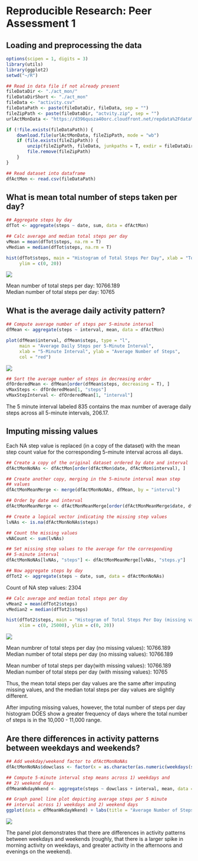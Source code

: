 # Reproducible Research: Peer Assessment 1

## Loading and preprocessing the data


```r
options(scipen = 1, digits = 3)
library(utils)
library(ggplot2)
setwd("~/R")
```


```r
## Read in data file if not already present
fileDataDir <- "./act_mon/"
fileDataDirShort <- "./act_mon"
fileData <- "activity.csv"
fileDataPath <- paste(fileDataDir, fileData, sep = "")
fileZipPath <- paste(fileDataDir, "actvity.zip", sep = "")
urlActMonData <- "https://d396qusza40orc.cloudfront.net/repdata%2Fdata%2Factivity.zip"

if (!file.exists(fileDataPath)) {
    download.file(urlActMonData, fileZipPath, mode = "wb")
    if (file.exists(fileZipPath)) {
        unzip(fileZipPath, fileData, junkpaths = T, exdir = fileDataDirShort)
        file.remove(fileZipPath)
    }
}

## Read dataset into dataframe
dfActMon <- read.csv(fileDataPath)
```

## What is mean total number of steps taken per day?


```r
## Aggregate steps by day
dfTot <- aggregate(steps ~ date, sum, data = dfActMon)

## Calc average and median total steps per day
vMean = mean(dfTot$steps, na.rm = T)
vMedian = median(dfTot$steps, na.rm = T)

hist(dfTot$steps, main = "Histogram of Total Steps Per Day", xlab = "Total Steps", breaks = 25, col = "blue", xlim = c(0, 25000), 
     ylim = c(0, 20))
```

![](PA1_template_files/figure-html/unnamed-chunk-3-1.png) 

Mean number of total steps per day: 10766.189  
Median number of total steps per day: 10765  

## What is the average daily activity pattern?


```r
## Compute average number of steps per 5-minute interval
dfMean <- aggregate(steps ~ interval, mean, data = dfActMon)

plot(dfMean$interval, dfMean$steps, type = "l", 
     main = "Average Daily Steps per 5-Minute Interval",
     xlab = "5-Minute Interval", ylab = "Average Number of Steps",
     col = "red")
```

![](PA1_template_files/figure-html/unnamed-chunk-4-1.png) 

```r
## Sort the average number of steps in decreasing order
dfOrderedMean <- dfMean[order(dfMean$steps, decreasing = T), ]
vMaxSteps <- dfOrderedMean[1, "steps"]
vMaxStepInterval <- dfOrderedMean[1, "interval"]
```

The 5 minute interval labeled 835 contains the max number of average daily steps across all 5-minute intervals, 206.17.  

## Imputing missing values

Each NA step value is replaced (in a copy of the dataset) with the mean step count value for the corresponding 5-minute interval across all days.  


```r
## Create a copy of the original dataset ordered by date and interval
dfActMonNoNAs <- dfActMon[order(dfActMon$date, dfActMon$interval), ] 

## Create another copy, merging in the 5-minute interval mean step
## values
dfActMonMeanMerge <- merge(dfActMonNoNAs, dfMean, by = "interval")

## Order by date and interval
dfActMonMeanMerge <- dfActMonMeanMerge[order(dfActMonMeanMerge$date, dfActMonMeanMerge$interval), ]

## Create a logical vector indicating the missing step values
lvNAs <- is.na(dfActMonNoNAs$steps)

## Count the missing values
vNACount <- sum(lvNAs) 

## Set missing step values to the average for the corresponding
## 5-minute interval
dfActMonNoNAs[lvNAs, "steps"] <- dfActMonMeanMerge[lvNAs, "steps.y"]

## Now aggregate steps by day
dfTot2 <- aggregate(steps ~ date, sum, data = dfActMonNoNAs)
```

Count of NA step values: 2304  


```r
## Calc average and median total steps per day
vMean2 = mean(dfTot2$steps)
vMedian2 = median(dfTot2$steps)

hist(dfTot2$steps, main = "Histogram of Total Steps Per Day (missing vals filled in)", xlab = "Total Steps", breaks = 25, col = "blue",
     xlim = c(0, 25000), ylim = c(0, 20))
```

![](PA1_template_files/figure-html/unnamed-chunk-6-1.png) 

Mean numbrer of total steps per day (no missing values): 10766.189  
Median number of total steps per day (no missing values): 10766.189  

Mean number of total steps per day(with missing values): 10766.189  
Median number of total steps per day (with missing values): 10765

Thus, the mean total steps per day values are the same after imputing missing values, and the median total steps per day values are slightly different.  

After imputing missing values, however, the total number of steps per day histogram DOES show a greater frequency of days where the total number of steps is in the 10,000 - 11,000 range.

## Are there differences in activity patterns between weekdays and weekends?


```r
## Add weekday/weekend factor to dfActMonNoNAs
dfActMonNoNAs$dowclass <- factor(x = as.character(as.numeric(weekdays(strptime(x = dfActMonNoNAs$date, format = "%Y-%m-%d"), abbreviate = FALSE) %in% c("Monday", "Tuesday", "Wednesday", "Thursday", "Friday"))), levels = c("1", "0"),  labels = c("Weekday", "Weekend"), ordered = TRUE)

## Compute 5-minute interval step means across 1) weekdays and 
## 2) weekend days
dfMeanWkdayWkend <- aggregate(steps ~ dowclass + interval, mean, data = dfActMonNoNAs)

## Graph panel line plot depicting average steps per 5 minute
## interval across 1) weekdays and 2) weekend days
ggplot(data = dfMeanWkdayWkend) + labs(title = "Average Number of Steps per 5-Minute Interval", x = "5-Minute Interval Label", y = "Steps") + geom_line(aes(interval, steps)) + facet_wrap(~ dowclass, nrow = 2)
```

![](PA1_template_files/figure-html/unnamed-chunk-7-1.png) 

The panel plot demonstrates that there are differences in activity patterns between weekdays and weekends (roughly, that there is a larger spike in morning activity on weekdays, and greater activity in the afternoons and evenings on the weekend).  
